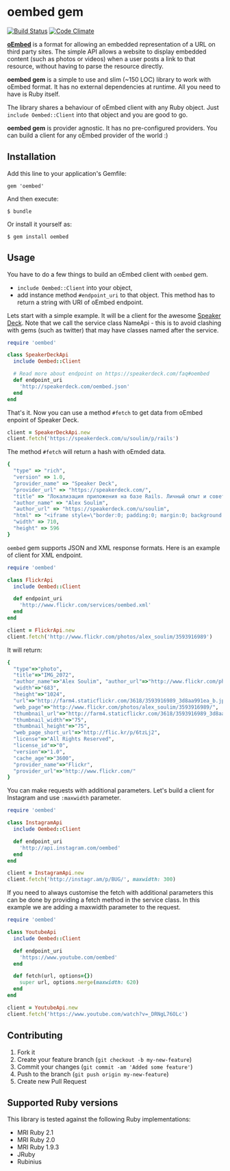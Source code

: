 # oembed gem
[![Build Status](http://img.shields.io/travis/soulim/oembed.svg?style=flat)](http://travis-ci.org/soulim/oembed)  [![Code Climate](http://img.shields.io/codeclimate/github/soulim/oembed.svg?style=flat)](https://codeclimate.com/github/soulim/oembed)

[**oEmbed**](http://oembed.com/) is a format for allowing an embedded representation of a URL on third
party sites. The simple API allows a website to display embedded content
(such as photos or videos) when a user posts a link to that resource, without
having to parse the resource directly.

**oembed gem** is a simple to use and slim (~150 LOC) library to work with oEmbed format. It has no external dependencies at runtime. All you need to have is Ruby itself.

The library shares a behaviour of oEmbed client with any Ruby object. Just `include Oembed::Client` into that object and you are good to go.

**oembed gem** is provider agnostic. It has no pre-configured providers.
You can build a client for any oEmbed provider of the world :)

## Installation

Add this line to your application's Gemfile:

    gem 'oembed'

And then execute:

    $ bundle

Or install it yourself as:

    $ gem install oembed

## Usage

You have to do a few things to build an oEmbed client with `oembed` gem.

- `include Oembed::Client` into your object,
- add instance method `#endpoint_uri` to that object. This method has to return
  a string with URI of oEmbed endpoint.

Lets start with a simple example. It will be a client for the awesome
[Speaker Deck](http://speakerdeck.com). Note that we call the service class NameApi - this is to avoid clashing with gems (such as twitter) that may have classes named after the service.

```ruby
require 'oembed'

class SpeakerDeckApi
  include Oembed::Client

  # Read more about endpoint on https://speakerdeck.com/faq#oembed
  def endpoint_uri
    'http://speakerdeck.com/oembed.json'
  end
end
```

That's it. Now you can use a method `#fetch` to get data from oEmbed enpoint of Speaker Deck.

```ruby
client = SpeakerDeckApi.new
client.fetch('https://speakerdeck.com/u/soulim/p/rails')
```

The method `#fetch` will return a hash with oEmded data.

```ruby
{
  "type" => "rich",
  "version" => 1.0,
  "provider_name" => "Speaker Deck",
  "provider_url" => "https://speakerdeck.com/",
  "title" => "Локализация приложения на базе Rails. Личный опыт и советы",
  "author_name" => "Alex Soulim",
  "author_url" => "https://speakerdeck.com/u/soulim",
  "html" => "<iframe style=\"border:0; padding:0; margin:0; background:transparent;\" mozallowfullscreen=\"true\" webkitallowfullscreen=\"true\" frameBorder=\"0\" allowTransparency=\"true\" id=\"presentation_frame_4fd3874cebb4b2001f0277e5\" src=\"//speakerdeck.com/embed/4fd3874cebb4b2001f0277e5\" width=\"710\" height=\"596\"></iframe>\n",
  "width" => 710,
  "height" => 596
}
```

`oembed` gem supports JSON and XML response formats. Here is an example of
client for XML endpoint.

```ruby
require 'oembed'

class FlickrApi
  include Oembed::Client

  def endpoint_uri
    'http://www.flickr.com/services/oembed.xml'
  end
end

client = FlickrApi.new
client.fetch('http://www.flickr.com/photos/alex_soulim/3593916989')
```

It will return:

```ruby
{
  "type"=>"photo",
  "title"=>"IMG_2072",
  "author_name"=>"Alex Soulim", "author_url"=>"http://www.flickr.com/photos/alex_soulim/",
  "width"=>"683",
  "height"=>"1024",
  "url"=>"http://farm4.staticflickr.com/3618/3593916989_3d8aa991ea_b.jpg",
  "web_page"=>"http://www.flickr.com/photos/alex_soulim/3593916989/",
  "thumbnail_url"=>"http://farm4.staticflickr.com/3618/3593916989_3d8aa991ea_s.jpg",
  "thumbnail_width"=>"75",
  "thumbnail_height"=>"75",
  "web_page_short_url"=>"http://flic.kr/p/6tzLj2",
  "license"=>"All Rights Reserved",
  "license_id"=>"0",
  "version"=>"1.0",
  "cache_age"=>"3600",
  "provider_name"=>"Flickr",
  "provider_url"=>"http://www.flickr.com/"
}
```

You can make requests with additional parameters. Let's build a client for
Instagram and use `:maxwidth` parameter.

```ruby
require 'oembed'

class InstagramApi
  include Oembed::Client

  def endpoint_uri
    'http://api.instagram.com/oembed'
  end
end

client = InstagramApi.new
client.fetch('http://instagr.am/p/BUG/', maxwidth: 300)
```

If you need to always customise the fetch with additional parameters this can be done by providing a fetch method in the service class. In this example we are adding a maxwidth parameter to the request.

```ruby
require 'oembed'

class YoutubeApi
  include Oembed::Client

  def endpoint_uri
    'https://www.youtube.com/oembed'
  end

  def fetch(url, options={})
    super url, options.merge(maxwidth: 620)
  end
end

client = YoutubeApi.new
client.fetch('https://www.youtube.com/watch?v=_DRNgL76OLc')
```

## Contributing

1. Fork it
2. Create your feature branch (`git checkout -b my-new-feature`)
3. Commit your changes (`git commit -am 'Added some feature'`)
4. Push to the branch (`git push origin my-new-feature`)
5. Create new Pull Request

## Supported Ruby versions

This library is tested against the following Ruby implementations:

- MRI Ruby 2.1
- MRI Ruby 2.0
- MRI Ruby 1.9.3
- JRuby
- Rubinius
